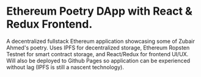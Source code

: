 # Ethereum Poetry DApp with React & Redux Frontend.

A decentralized fullstack Ethereum application showcasing some of Zubair Ahmed's poetry. Uses IPFS for decentralized storage, Ethereum Ropsten Testnet for smart contract storage, and React/Redux for frontend UI/UX. Will also be deployed to Github Pages so application can be experienced without lag (IPFS is still a nascent technology).
